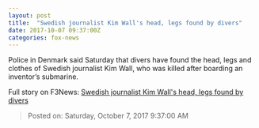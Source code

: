 ```yaml
---
layout: post
title:  "Swedish journalist Kim Wall's head, legs found by divers"
date: 2017-10-07 09:37:00Z
categories: fox-news
---
```


Police in Denmark said Saturday that divers have found the head, legs and clothes of Swedish journalist Kim Wall, who was killed after boarding an inventor’s submarine.


Full story on F3News: [Swedish journalist Kim Wall's head, legs found by divers](http://www.f3nws.com/n/BHXScG)

> Posted on: Saturday, October 7, 2017 9:37:00 AM
